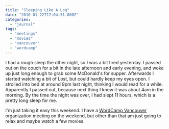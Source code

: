 ```yaml
---
title: "Sleeping Like A Log"
date: "2010-01-22T17:04:31.000Z"
categories: 
  - "journal"
tags: 
  - "meetings"
  - "movies"
  - "vancouver"
  - "wordcamp"
---
```


I had a rough sleep the other night, so I was a bit tired yesterday. I passed out on the couch for a bit in the late afternoon and early evening, and woke up just long enough to grab some McDonald's for supper. Afterwards I started watching a bit of Lost, but could hardly keep my eyes open. I strolled into bed at around 9pm last night, thinking I would read for a while. Apparently I passed out, because next thing I knew it was about 4am in the morning. By the time the night was over, I had slept 11 hours, which is a pretty long sleep for me.

I'm just taking it easy this weekend. I have a [WordCamp Vancouver](http://www.wordcampvancouver.com) organization meeting on the weekend, but other than that am just going to relax and maybe watch a few movies.

